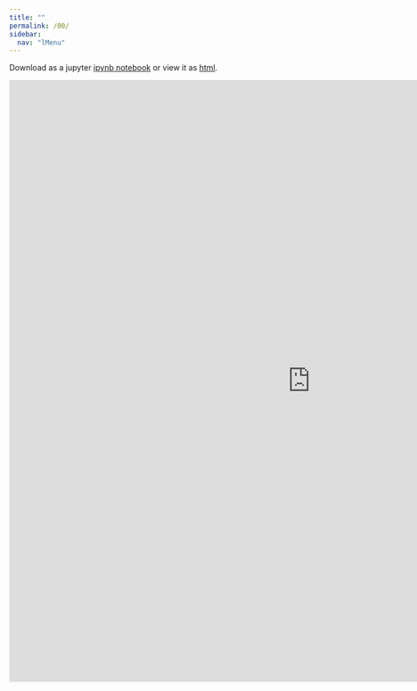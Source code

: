 ```yaml
---
title: ""
permalink: /00/
sidebar:
  nav: "lMenu"
---
```


Download as a jupyter [ipynb notebook](https://github.com/datascience-intro/1MS041-2020/lectures/00.ipynb) or view it as [html](https://github.com/datascience-intro/1MS041-2020/lectures/00.html).

<iframe src="https://github.com/datascience-intro/1MS041-2020/00.html" width="1080" height="1080" frameborder="0"></iframe>
